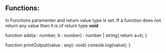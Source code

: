 ## Functions:

In Functions paramenter and return value type is set. If a function does not return any value then it is of return type **void**

function add(a : number, b : number) : number | string{
return a+b;
}

function printOutput(value : any): void{
console.log(value);
}
